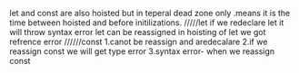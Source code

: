 let and const are also hoisted but in teperal dead zone only .means it is the time between hoisted and before initilizations.
/////let
if we redeclare let it will throw syntax error
let can be reassigned
in hoisting of let we got refrence error 
//////const 
1.canot be reassign and aredecalare
2.if we reassign const we will get type error
3.syntax error- when we reassign const 